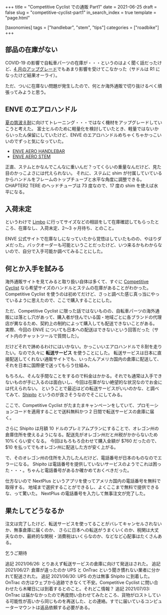+++
title = "Competitive Cyclist での通販 Part1"
date = 2021-06-25
draft = false
slug = "competitive-cyclist-part1"
in_search_index = true
template = "page.html"

[taxonomies]
tags = ["handlebar", "stem", "tips"]
categories = ["roadbike"]
+++

## 部品の在庫がない

COVID-19 の影響で自転車パーツの在庫が・・・というのはよく聞く話だったけど、[4 月のアップグレード](https://blog.endflow.net/bike-upgrade-202104/)でもあまり影響を受けてこなかった（サドルは R1 になったけど結果オーライ）。

ただ、ついに在庫ない問題が発生したので、何とか海外通販で切り抜けるべく頑張ってみようと思う。

<!-- more -->

## ENVE のエアロハンドル

[夏の筑波８耐](https://www.jccerc.info/HTML/SUMMER.html)に向けてトレーニング・・・ではなく機材をアップグレードしていこうと考えた。
富士ヒルのために軽量化を検討していたとき、軽量ではないからいったん保留にしていたけど、ENVE のエアロハンドルめちゃくちゃかっこいいのでずっと気になっていた。

- [ENVE AERO HANDLEBAR](https://www.enve.com/product/aero-handlebar/)
- [ENVE AERO STEM](https://www.enve.com/product/aero-stem/)

正直、ステムとかなんでこんなに重いんだ？ってくらいの重量なんだけど、見た目のかっこよさには代えられない。
それに、ステムに shim が付属していているからハンドルをフレームのトップチューブと水平な角度に調整できる。
CHAPTER2 TERE のヘッドチューブは 73 度なので、17 度の shim を使えば水平になる。

## 入荷未定

というわけで [Limbo](https://www.limbocycling.com/) に行ってサイズなどの相談をして在庫確認してもらったところ、在庫なし、入荷未定、2〜3 ヶ月待ち、とのこと。

ENVE 公式サイトで在庫なしになっていたから覚悟はしていたものの、やはりダメだった。バックオーダーも可能ということだったけど、いつ来るかもわからないので、自分で入手可能か調べてみることにした。

## 何とか入手を試みる

海外通販サイトを見てみると取り扱い自体は多くて、すぐに [Competitive Cyclist](https://www.competitivecyclist.com/) なら希望サイズのハンドルとステムの在庫があることがわかった。
Competitive Cyclist を使うのは初めてだけど、さっと調べた感じ真っ当にやっているように思えたので、ここで購入することにした。

ただ、Competitive Cyclist に限った話ではないものの、自転車パーツの海外通販には落とし穴があって、購入者が住んでいる国・地域ごとに各ブランドの代理店が異なるため、契約上の制約によって購入しても配送できないことがある。
実際、今回の ENVE についても日本への配送はできないという回答だった（サイト内のチャットツールで質問した）。

だけどそれで諦めるわけにはいかない。かっこいいエアロハンドルで８耐を走りたい。なので久々に **転送サービス** を使うことにした。
転送サービスは日本に直接配送してくれない通販サイトでも、いったんアメリカ国内の倉庫に配送して、それを日本に国際便で送ってもらう仕組み。

もちろん、そんな手間なことをするので料金はかかる。それでも通常は入手できないものが手に入るのは面白いし、今回は在庫がない絶望的な状況なのでお金には代えられない。
ということで最近はどの転送サービスがいいのかな、と調べてみて、[Shipito](https://www.shipito.com) というのが良さそうなのでそこにしてみる。

ここで、Competitive Cyclist がたまたまキャンペーンをしていて、プロモーションコードを適用することで送料無料かつ 2 日間で転送サービスの倉庫に届く。

さらに Shipito は月額 10 ドルのプレミアムプランにすることで、オレゴン州の倉庫住所を使えるようになる。配送先がオレゴン州だと州税がかからないため 10%くらい安くなる。
今回はもろもろ合わせて購入金額が $760 だったので、 $10 を払ってでもオレゴン州に配送した方が安く上がる。

で、そのオレゴン州の住所を入力したんだけど、電話番号が日本のものなのでエラーになる。
Shipito は電話番号を提供していないサービスのようでこれは困った・・・。ちゃんと電話番号があるか確かめておくべきだった。

仕方ないので NextPlus というアプリを使ってアメリカ国内の電話番号を無料で取得する。
地域まで選択することができるし、よくここまで無料で提供できるな、って驚いた。
NextPlus の電話番号を入力して無事注文が完了した。

## 果たしてどうなるか

注文は完了したけど、転送サービスを使ってることがバレてキャンセルされないか、無事倉庫に届くのか、
さらに日本への転送がうまくいくのか、税関は大丈夫なのか、最終的な関税・消費税はいくらなのか、などなど心配事はたくさんある。

乞うご期待

追記 2021/06/26: とりあえず転送サービスの倉庫に向けて発送はされた。
追記 2021/06/27: 倉庫が違ったのか UPS と OnTrac という聞き慣れない業者に分かれて配送された。
追記 2021/06/30: UPS の方は無事 Shipito に到着した。OnTrac の方はウェブから追跡できなくて不安。Competitive Cyclist に問い合わせたら木曜日には到着するとのこと。それどこ情報？
追記 2021/07/03: OnTrac は届かなかったので再度問い合わせてみたところ、貨物がロストしている可能性が高いから同じものを再送した、との連絡。すでに届いているコンピューターマウントは返品依頼する必要がある。

